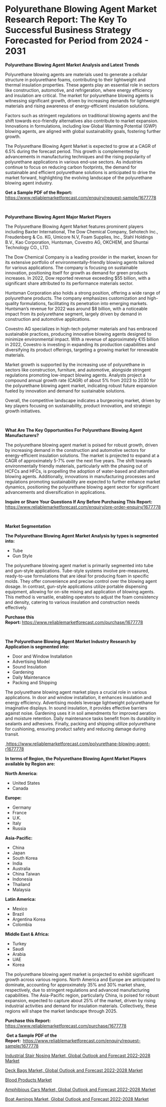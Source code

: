 <p><h1>Polyurethane Blowing Agent Market Research Report: The Key To Successful Business Strategy Forecasted for Period from 2024 - 2031</h1></p><p><strong>Polyurethane Blowing Agent Market Analysis and Latest Trends</strong></p>
<p><p>Polyurethane blowing agents are materials used to generate a cellular structure in polyurethane foams, contributing to their lightweight and thermal insulation properties. These agents play an essential role in sectors like construction, automotive, and refrigeration, where energy efficiency and insulation are critical. The market for polyurethane blowing agents is witnessing significant growth, driven by increasing demands for lightweight materials and rising awareness of energy-efficient insulation solutions.</p><p>Factors such as stringent regulations on traditional blowing agents and the shift towards eco-friendly alternatives also contribute to market expansion. Innovations in formulations, including low Global Warming Potential (GWP) blowing agents, are aligned with global sustainability goals, fostering further growth. </p><p>The Polyurethane Blowing Agent Market is expected to grow at a CAGR of 6.5% during the forecast period. This growth is complemented by advancements in manufacturing techniques and the rising popularity of polyurethane applications in various end-use sectors. As industries continue to focus on reducing carbon footprints, the demand for sustainable and efficient polyurethane solutions is anticipated to drive the market forward, highlighting the evolving landscape of the polyurethane blowing agent industry.</p></p>
<p><strong>Get a Sample PDF of the Report:&nbsp;</strong> <a href="https://www.reliablemarketforecast.com/enquiry/request-sample/1677778?utm_campaign=1567&utm_medium=2&utm_source=Github&utm_content=ia&utm_term=14102024&utm_id=polyurethane-blowing-agent">https://www.reliablemarketforecast.com/enquiry/request-sample/1677778</a></p>
<p>&nbsp;</p>
<p><strong>Polyurethane Blowing Agent Major Market Players</strong></p>
<p><p>The Polyurethane Blowing Agent Market features prominent players including Baxter International, The Dow Chemical Company, Sehotech Inc., Freudenberg & Co. KG, Umicore N.V, Foam Supplies, Inc., Stahl Holdings B.V., Kao Corporation, Huntsman, Covestro AG, OKCHEM, and Shuntai Technology CO., LTD. </p><p>The Dow Chemical Company is a leading provider in the market, known for its extensive portfolio of environmentally-friendly blowing agents tailored for various applications. The company is focusing on sustainable innovation, positioning itself for growth as demand for green products increases. In 2022, Dow reported revenue exceeding $55 billion, with a significant share attributed to its performance materials sector.</p><p>Huntsman Corporation also holds a strong position, offering a wide range of polyurethane products. The company emphasizes customization and high-quality formulations, facilitating its penetration into emerging markets. Huntsman’s revenue for 2022 was around $8 billion, with a noticeable impact from its polyurethane segment, largely driven by demand in construction and automotive applications.</p><p>Covestro AG specializes in high-tech polymer materials and has embraced sustainable practices, producing innovative blowing agents designed to minimize environmental impact. With a revenue of approximately €15 billion in 2022, Covestro is investing in expanding its production capabilities and diversifying its product offerings, targeting a growing market for renewable materials.</p><p>Market growth is supported by the increasing use of polyurethane in sectors like construction, furniture, and automotive, alongside stringent regulations promoting low-impact blowing agents. Analysts project a compound annual growth rate (CAGR) of about 5% from 2023 to 2030 for the polyurethane blowing agent market, indicating robust future expansion fueled by innovation and demand for sustainable solutions. </p><p>Overall, the competitive landscape indicates a burgeoning market, driven by key players focusing on sustainability, product innovation, and strategic growth initiatives.</p></p>
<p>&nbsp;</p>
<p><strong>What Are The Key Opportunities For Polyurethane Blowing Agent Manufacturers?</strong></p>
<p><p>The polyurethane blowing agent market is poised for robust growth, driven by increasing demand in the construction and automotive sectors for energy-efficient insulation solutions. The market is projected to expand at a CAGR of approximately 5-7% over the next five years. The shift towards environmentally friendly materials, particularly with the phasing out of HCFCs and HFCs, is propelling the adoption of water-based and alternative blowing agents. Additionally, innovations in manufacturing processes and regulations promoting sustainability are expected to further enhance market dynamics, positioning the polyurethane blowing agent sector for significant advancements and diversification in applications.</p></p>
<p><strong>Inquire or Share Your Questions If Any Before Purchasing This Report:</strong> <a href="https://www.reliablemarketforecast.com/enquiry/pre-order-enquiry/1677778?utm_campaign=1567&utm_medium=2&utm_source=Github&utm_content=ia&utm_term=14102024&utm_id=polyurethane-blowing-agent">https://www.reliablemarketforecast.com/enquiry/pre-order-enquiry/1677778</a></p>
<p>&nbsp;</p>
<p><strong>Market Segmentation</strong></p>
<p><strong>The Polyurethane Blowing Agent Market Analysis by types is segmented into:</strong></p>
<p><ul><li>Tube</li><li>Gun Style</li></ul></p>
<p><p>The polyurethane blowing agent market is primarily segmented into tube and gun-style applications. Tube-style systems involve pre-measured, ready-to-use formulations that are ideal for producing foam in specific molds. They offer convenience and precise control over the blowing agent dosage. In contrast, gun-style applications utilize portable dispensing equipment, allowing for on-site mixing and application of blowing agents. This method is versatile, enabling operators to adjust the foam consistency and density, catering to various insulation and construction needs effectively.</p></p>
<p><strong>Purchase this Report:&nbsp;</strong><a href="https://www.reliablemarketforecast.com/purchase/1677778?utm_campaign=1567&utm_medium=2&utm_source=Github&utm_content=ia&utm_term=14102024&utm_id=polyurethane-blowing-agent">https://www.reliablemarketforecast.com/purchase/1677778</a></p>
<p>&nbsp;</p>
<p><strong>The Polyurethane Blowing Agent Market Industry Research by Application is segmented into:</strong></p>
<p><ul><li>Door and Window Installation</li><li>Advertising Model</li><li>Sound Insulation</li><li>Gardening</li><li>Daily Maintenance</li><li>Packing and Shipping</li></ul></p>
<p><p>The polyurethane blowing agent market plays a crucial role in various applications. In door and window installation, it enhances insulation and energy efficiency. Advertising models leverage lightweight polyurethane for imaginative displays. In sound insulation, it provides effective barriers against noise. Gardening uses it in soil amendments for improved aeration and moisture retention. Daily maintenance tasks benefit from its durability in sealants and adhesives. Finally, packing and shipping utilize polyurethane for cushioning, ensuring product safety and reducing damage during transit.</p></p>
<p><a href="https://www.reliablemarketforecast.com/polyurethane-blowing-agent-r1677778?utm_campaign=1567&utm_medium=2&utm_source=Github&utm_content=ia&utm_term=14102024&utm_id=polyurethane-blowing-agent">&nbsp;https://www.reliablemarketforecast.com/polyurethane-blowing-agent-r1677778</a></p>
<p><strong>In terms of Region, the Polyurethane Blowing Agent Market Players available by Region are:</strong></p>
<p>
    <p> <strong> North America: </strong>
        <ul>
            <li>United States</li>
            <li>Canada</li>
        </ul>
        </p> 
    <p> <strong> Europe: </strong>
        <ul>
            <li>Germany</li>
            <li>France</li>
            <li>U.K.</li>
            <li>Italy</li>
            <li>Russia</li>
        </ul>
        </p> 
    <p> <strong> Asia-Pacific: </strong>
        <ul>
            <li>China</li>
            <li>Japan</li>
            <li>South Korea</li>
            <li>India</li>
            <li>Australia</li>
            <li>China Taiwan</li>
            <li>Indonesia</li>
            <li>Thailand</li>
            <li>Malaysia</li>
        </ul>
        </p> 
    <p> <strong> Latin America: </strong>
        <ul>
            <li>Mexico</li>
            <li>Brazil</li>
            <li>Argentina Korea</li>
            <li>Colombia</li>
        </ul>
        </p> 
    <p> <strong> Middle East & Africa: </strong>
        <ul>
            <li>Turkey</li>
            <li>Saudi</li>
            <li>Arabia</li>
            <li>UAE</li>
            <li>Korea</li>
        </ul>
    </p>
    </p>
<p><p>The polyurethane blowing agent market is projected to exhibit significant growth across various regions. North America and Europe are anticipated to dominate, accounting for approximately 35% and 30% market share, respectively, due to stringent regulations and advanced manufacturing capabilities. The Asia-Pacific region, particularly China, is poised for robust expansion, expected to capture about 25% of the market, driven by rising industrial activities and demand for insulation materials. Collectively, these regions will shape the market landscape through 2025.</p></p>
<p><strong>Purchase this Report: </strong><a href="https://www.reliablemarketforecast.com/purchase/1677778?utm_campaign=1567&utm_medium=2&utm_source=Github&utm_content=ia&utm_term=14102024&utm_id=polyurethane-blowing-agent">https://www.reliablemarketforecast.com/purchase/1677778</a></p>
<p>&nbsp;<strong>Get a Sample PDF of the Report:&nbsp;&nbsp;</strong><a href="https://www.reliablemarketforecast.com/enquiry/request-sample/1677778?utm_campaign=1567&utm_medium=2&utm_source=Github&utm_content=ia&utm_term=14102024&utm_id=polyurethane-blowing-agent">https://www.reliablemarketforecast.com/enquiry/request-sample/1677778</a></p>
<p><strong></strong></p>
<p><p><a href="https://www.linkedin.com/pulse/industrial-stair-nosing-market-global-outlook-forecast-2022-2028-rvmlf?trk=public_post_embed_feed-article-content&utm_campaign=1567&utm_medium=2&utm_source=Github&utm_content=ia&utm_term=14102024&utm_id=polyurethane-blowing-agent">Industrial Stair Nosing Market, Global Outlook and Forecast 2022-2028 Market</a></p><p><a href="https://www.linkedin.com/pulse/analyzing-deck-bags-market-global-outlook-forecast-2022-2028-vxn1f?trk=public_post_embed_feed-article-content&utm_campaign=1567&utm_medium=2&utm_source=Github&utm_content=ia&utm_term=14102024&utm_id=polyurethane-blowing-agent">Deck Bags Market, Global Outlook and Forecast 2022-2028 Market</a></p><p><a href="https://github.com/FlorianWolf90/Market-Research-Report-List-1/blob/main/blood-products-market.md?utm_campaign=1567&utm_medium=2&utm_source=Github&utm_content=ia&utm_term=14102024&utm_id=polyurethane-blowing-agent">Blood Products Market</a></p><p><a href="https://www.linkedin.com/pulse/amphibious-cars-market-global-outlook-forecast-2022-2028-ftcef?trk=public_post_embed_feed-article-content&utm_campaign=1567&utm_medium=2&utm_source=Github&utm_content=ia&utm_term=14102024&utm_id=polyurethane-blowing-agent">Amphibious Cars Market, Global Outlook and Forecast 2022-2028 Market</a></p><p><a href="https://www.linkedin.com/pulse/boat-awnings-market-global-outlook-forecast-2022-2028-value-dvl3f?trk=public_post_embed_feed-article-content&utm_campaign=1567&utm_medium=2&utm_source=Github&utm_content=ia&utm_term=14102024&utm_id=polyurethane-blowing-agent">Boat Awnings Market, Global Outlook and Forecast 2022-2028 Market</a></p></p>